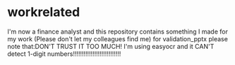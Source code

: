 # workrelated
I'm now a finance analyst and this repository contains something I made for my work (Please don't let my colleagues find me)
for validation_pptx please note that:DON'T TRUST IT TOO MUCH!
I'm using easyocr and it CAN'T detect 1-digit numbers!!!!!!!!!!!!!!!!!!!!!!!!!!!
